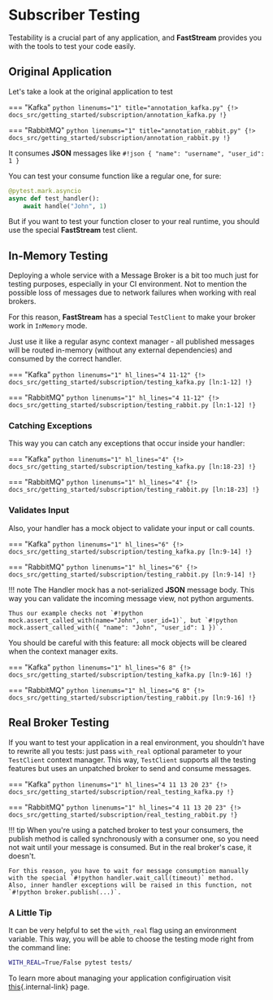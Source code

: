 # Subscriber Testing

Testability is a crucial part of any application, and **FastStream** provides you with the tools to test your code easily.

## Original Application

Let's take a look at the original application to test

=== "Kafka"
    ```python linenums="1" title="annotation_kafka.py"
    {!> docs_src/getting_started/subscription/annotation_kafka.py !}
    ```

=== "RabbitMQ"
    ```python linenums="1" title="annotation_rabbit.py"
    {!> docs_src/getting_started/subscription/annotation_rabbit.py !}
    ```

It consumes **JSON** messages like `#!json { "name": "username", "user_id": 1 }`

You can test your consume function like a regular one, for sure:

```python
@pytest.mark.asyncio
async def test_handler():
    await handle("John", 1)
```

But if you want to test your function closer to your real runtime, you should use the special **FastStream** test client.

## In-Memory Testing

Deploying a whole service with a Message Broker is a bit too much just for testing purposes, especially in your CI environment. Not to mention the possible loss of messages due to network failures when working with real brokers.

For this reason, **FastStream** has a special `TestClient` to make your broker work in `InMemory` mode.

Just use it like a regular async context manager - all published messages will be routed in-memory (without any external dependencies) and consumed by the correct handler.

=== "Kafka"
    ```python linenums="1" hl_lines="4 11-12"
    {!> docs_src/getting_started/subscription/testing_kafka.py [ln:1-12] !}
    ```

=== "RabbitMQ"
    ```python linenums="1" hl_lines="4 11-12"
    {!> docs_src/getting_started/subscription/testing_rabbit.py [ln:1-12] !}
    ```

### Catching Exceptions

This way you can catch any exceptions that occur inside your handler:

=== "Kafka"
    ```python linenums="1" hl_lines="4"
    {!> docs_src/getting_started/subscription/testing_kafka.py [ln:18-23] !}
    ```

=== "RabbitMQ"
    ```python linenums="1" hl_lines="4"
    {!> docs_src/getting_started/subscription/testing_rabbit.py [ln:18-23] !}
    ```

### Validates Input

Also, your handler has a mock object to validate your input or call counts.

=== "Kafka"
    ```python linenums="1" hl_lines="6"
    {!> docs_src/getting_started/subscription/testing_kafka.py [ln:9-14] !}
    ```

=== "RabbitMQ"
    ```python linenums="1" hl_lines="6"
    {!> docs_src/getting_started/subscription/testing_rabbit.py [ln:9-14] !}
    ```

!!! note
    The Handler mock has a not-serialized **JSON** message body. This way you can validate the incoming message view, not python arguments.

    Thus our example checks not `#!python mock.assert_called_with(name="John", user_id=1)`, but `#!python mock.assert_called_with({ "name": "John", "user_id": 1 })`.

You should be careful with this feature: all mock objects will be cleared when the context manager exits.

=== "Kafka"
    ```python linenums="1" hl_lines="6 8"
    {!> docs_src/getting_started/subscription/testing_kafka.py [ln:9-16] !}
    ```

=== "RabbitMQ"
    ```python linenums="1" hl_lines="6 8"
    {!> docs_src/getting_started/subscription/testing_rabbit.py [ln:9-16] !}
    ```

## Real Broker Testing

If you want to test your application in a real environment, you shouldn't have to rewrite all you tests: just pass `with_real` optional parameter to your `TestClient` context manager. This way, `TestClient` supports all the testing features but uses an unpatched broker to send and consume messages.

=== "Kafka"
    ```python linenums="1" hl_lines="4 11 13 20 23"
    {!> docs_src/getting_started/subscription/real_testing_kafka.py !}
    ```

=== "RabbitMQ"
    ```python linenums="1" hl_lines="4 11 13 20 23"
    {!> docs_src/getting_started/subscription/real_testing_rabbit.py !}
    ```

!!! tip
    When you're using a patched broker to test your consumers, the publish method is called synchronously with a consumer one, so you need not wait until your message is consumed. But in the real broker's case, it doesn't.

    For this reason, you have to wait for message consumption manually with the special `#!python handler.wait_call(timeout)` method.
    Also, inner handler exceptions will be raised in this function, not `#!python broker.publish(...)`.

### A Little Tip

It can be very helpful to set the `with_real` flag using an environment variable. This way, you will be able to choose the testing mode right from the command line:

```bash
WITH_REAL=True/False pytest tests/
```

To learn more about managing your application configiruation visit [this](../config/index.md){.internal-link} page.
